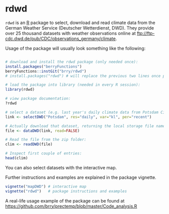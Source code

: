 # rdwd
`rdwd` is an [R](https://www.r-project.org/) package to select, download and read climate data from the 
German Weather Service (Deutscher Wetterdienst, DWD).
They provide over 25 thousand datasets with weather observations online at 
<ftp://ftp-cdc.dwd.de/pub/CDC/observations_germany/climate>.

Usage of the package will usually look something like the following:

```R

# download and install the rdwd package (only needed once):
install.packages("berryFunctions") 
berryFunctions::instGit("brry/rdwd")
# install.packages("rdwd") # will replace the previous two lines once package is on CRAN

# load the package into library (needed in every R session):
library(rdwd)

# view package documentation:
?rdwd

# select a dataset (e.g. last year's daily climate data from Potsdam City):
link <- selectDWD("Potsdam", res="daily", var="kl", per="recent")

# Actually download that dataset, returning the local storage file name:
file <- dataDWD(link, read=FALSE)

# Read the file from the zip folder:
clim <- readDWD(file)

# Inspect first couple of entries:
head(clim)
```

You can also select datasets with the interactive map.

Further instructions and examples are explained in the package vignette.

```R
vignette("mapDWD") # interactive map
vignette("rdwd")   # package instructions and examples
```

A real-life usage example of the package can be found at
https://github.com/brry/prectemp/blob/master/Code_analysis.R

